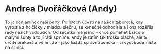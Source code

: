 
# Andrea Dvořáčková (Andy)

To je benjamínek naší party. Po létech účasti na našich táborech, kdy vyrostla z holčičky v mladou slečnu, se konečně odhodlala a i ona rozšířila řady našich vedoucích. Od začátku má jasno – chce pomáhat Elišce s malými šunty a to jí rádi splníme. Andy je zatím tak trošku plachá, ale to určitě překoná a věřím, že – jako každá správná ženská – si vydobude místo na slunci.
